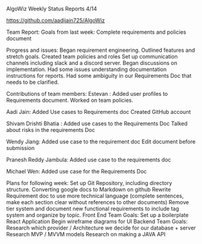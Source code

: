 AlgoWiz Weekly Status Reports 4/14

https://github.com/aadijain725/AlgoWiz

Team Report: 
Goals from last week: 
Complete requirements and policies document

Progress and issues:
Began requirement engineering.
Outlined features and stretch goals.
Created team policies and roles
Set up communication channels including slack and a discord server.
Began discussions on implementation.
Had some issues understanding documentation instructions for reports.
Had some ambiguity in our Requirements Doc that needs to be clarified.

Contributions of team members:
Estevan : 
Added user profiles to Requirements document.
Worked on team policies.

Aadi Jain:
Added Use cases to Requirements doc
Created GitHub account 

Shivam Drishti Bhatia :
Added use cases to the Requirements Doc
Talked about risks in the requirements Doc

Wendy Jiang:
Added use case to the requirement doc
Edit document before submission


Pranesh Reddy Jambula:
Added use case to the requirements doc

Michael Wen:
Added use case for the Requirements Doc
	
Plans for following week: 
Set up Git Repository, including directory structure.
Converting google docs to Markdown on github
Rewrite Requirement doc to use more technical language (complete sentences, make each section clear without references to other documents)
Remove tier system and document new functional requirements to include tag system and organize by topic.
Front End Team Goals:
Set up a boilerplate React Application
Begin wireframe diagrams for UI
Backend Team Goals: 
 Research which provider / Architecture we decide for our database + server 
Research MVP / MVVM models
Research on making a JAVA API 

